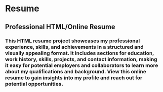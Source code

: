 # Resume
## Professional HTML/Online Resume
### This HTML resume project showcases my professional experience, skills, and achievements in a structured and visually appealing format. It includes sections for education, work history, skills, projects, and contact information, making it easy for potential employers and collaborators to learn more about my qualifications and background. View this online resume to gain insights into my profile and reach out for potential opportunities.
